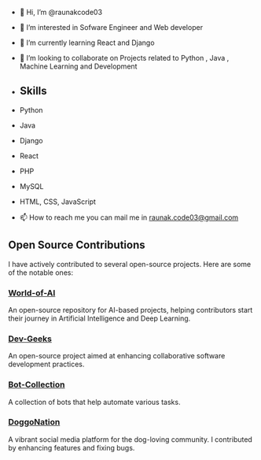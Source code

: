 - 👋 Hi, I’m @raunakcode03
- 👀 I’m interested in Sofware Engineer and Web developer
- 🌱 I’m currently learning  React and Django
- 💞️ I’m looking to collaborate on Projects related to Python , Java , Machine Learning and Development
  
- ## Skills
- Python
- Java
- Django
- React
- PHP
- MySQL
- HTML, CSS, JavaScript
  
- 📫 How to reach me you can mail me in raunak.code03@gmail.com

## Open Source Contributions
I have actively contributed to several open-source projects. Here are some of the notable ones:

### [World-of-AI](https://github.com/adithya-s-k/World-of-AI)
An open-source repository for AI-based projects, helping contributors start their journey in Artificial Intelligence and Deep Learning.

### [Dev-Geeks](https://github.com/pranjay-poddar/Dev-Geeks)
An open-source project aimed at enhancing collaborative software development practices.

### [Bot-Collection](https://github.com/neelshah2409/Bot-Collection)
A collection of bots that help automate various tasks.

### [DoggoNation](https://github.com/yourusername/DoggoNation)
A vibrant social media platform for the dog-loving community. I contributed by enhancing features and fixing bugs.




<!---
raunakcode03/raunakcode03 is a ✨ special ✨ repository because its `README.md` (this file) appears on your GitHub profile.
You can click the Preview link to take a look at your changes.
--->
